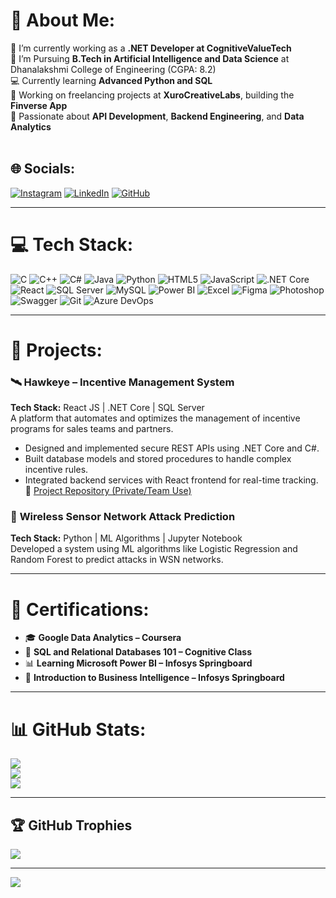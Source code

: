 # 💫 About Me:
🔭 I’m currently working as a **.NET Developer at CognitiveValueTech**<br>
🌱 I’m Pursuing **B.Tech in Artificial Intelligence and Data Science** at Dhanalakshmi College of Engineering (CGPA: 8.2)<br>
💻 Currently learning **Advanced Python and SQL**<br>
🚀 Working on freelancing projects at **XuroCreativeLabs**, building the **Finverse App**<br>
🎯 Passionate about **API Development**, **Backend Engineering**, and **Data Analytics**<br><br>

## 🌐 Socials:
[![Instagram](https://img.shields.io/badge/Instagram-%23E4405F.svg?logo=Instagram&logoColor=white)](https://instagram.com/__r_o_m_e_o__c_o_u_s_i_n_) 
[![LinkedIn](https://img.shields.io/badge/LinkedIn-%230077B5.svg?logo=linkedin&logoColor=white)](https://linkedin.com/in/gokulraj-gimzr) 
[![GitHub](https://img.shields.io/badge/GitHub-%23121011.svg?logo=github&logoColor=white)](https://github.com/gokul-raj26)

---

# 💻 Tech Stack:
![C](https://img.shields.io/badge/c-%2300599C.svg?style=for-the-badge&logo=c&logoColor=white)
![C++](https://img.shields.io/badge/c++-%2300599C.svg?style=for-the-badge&logo=c%2B%2B&logoColor=white)
![C#](https://img.shields.io/badge/c%23-%23239120.svg?style=for-the-badge&logo=csharp&logoColor=white)
![Java](https://img.shields.io/badge/java-%23ED8B00.svg?style=for-the-badge&logo=openjdk&logoColor=white)
![Python](https://img.shields.io/badge/python-3670A0?style=for-the-badge&logo=python&logoColor=ffdd54)
![HTML5](https://img.shields.io/badge/html5-%23E34F26.svg?style=for-the-badge&logo=html5&logoColor=white)
![JavaScript](https://img.shields.io/badge/javascript-%23323330.svg?style=for-the-badge&logo=javascript&logoColor=%23F7DF1E)
![.NET Core](https://img.shields.io/badge/.NET%20Core-512BD4?style=for-the-badge&logo=dotnet&logoColor=white)
![React](https://img.shields.io/badge/react-%2320232a.svg?style=for-the-badge&logo=react&logoColor=%2361DAFB)
![SQL Server](https://img.shields.io/badge/Microsoft%20SQL%20Server-CC2927?style=for-the-badge&logo=microsoft%20sql%20server&logoColor=white)
![MySQL](https://img.shields.io/badge/mysql-4479A1.svg?style=for-the-badge&logo=mysql&logoColor=white)
![Power BI](https://img.shields.io/badge/powerbi-F2C811?style=for-the-badge&logo=powerbi&logoColor=black)
![Excel](https://img.shields.io/badge/Microsoft%20Excel-217346?style=for-the-badge&logo=microsoftexcel&logoColor=white)
![Figma](https://img.shields.io/badge/figma-%23F24E1E.svg?style=for-the-badge&logo=figma&logoColor=white)
![Photoshop](https://img.shields.io/badge/Adobe%20Photoshop-31A8FF?style=for-the-badge&logo=adobephotoshop&logoColor=white)
![Swagger](https://img.shields.io/badge/swagger-%2385EA2D.svg?style=for-the-badge&logo=swagger&logoColor=black)
![Git](https://img.shields.io/badge/git-%23F05033.svg?style=for-the-badge&logo=git&logoColor=white)
![Azure DevOps](https://img.shields.io/badge/Azure%20DevOps-0078D7.svg?style=for-the-badge&logo=azuredevops&logoColor=white)

---

# 🧠 Projects:
### 🛰️ **Hawkeye – Incentive Management System**
**Tech Stack:** React JS | .NET Core | SQL Server  
A platform that automates and optimizes the management of incentive programs for sales teams and partners.  
- Designed and implemented secure REST APIs using .NET Core and C#.  
- Built database models and stored procedures to handle complex incentive rules.  
- Integrated backend services with React frontend for real-time tracking.  
🔗 [Project Repository (Private/Team Use)](https://github.com/gokul-raj26)

### 🧩 **Wireless Sensor Network Attack Prediction**
**Tech Stack:** Python | ML Algorithms | Jupyter Notebook  
Developed a system using ML algorithms like Logistic Regression and Random Forest to predict attacks in WSN networks.

---

# 📜 Certifications:
- 🎓 **Google Data Analytics – Coursera**  
- 🧠 **SQL and Relational Databases 101 – Cognitive Class**  
- 📊 **Learning Microsoft Power BI – Infosys Springboard**  
- 💼 **Introduction to Business Intelligence – Infosys Springboard**

---

# 📊 GitHub Stats:
![](https://github-readme-stats.vercel.app/api?username=gokul-raj26&theme=highcontrast&hide_border=false&include_all_commits=false&count_private=true)<br/>
![](https://github-readme-streak-stats.herokuapp.com/?user=gokul-raj26&theme=highcontrast&hide_border=false)<br/>
![](https://github-readme-stats.vercel.app/api/top-langs/?username=gokul-raj26&theme=highcontrast&hide_border=false&include_all_commits=false&count_private=true&layout=compact)

---

## 🏆 GitHub Trophies
![](https://github-profile-trophy.vercel.app/?username=gokul-raj26&theme=radical&no-frame=false&no-bg=true&margin-w=4)

---

[![](https://visitcount.itsvg.in/api?id=gokul-raj26&icon=5&color=1)](https://visitcount.itsvg.in)

<!-- Proudly created with GPRM ( https://gprm.itsvg.in ) -->
